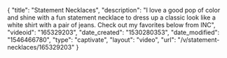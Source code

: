 {
    "title": "Statement Necklaces",
    "description": "I love a good pop of color and shine with a fun statement necklace to dress up a classic look like a white shirt with a pair of jeans. Check out my favorites below from INC",
    "videoid": "165329203",
    "date_created": "1530280353",
    "date_modified": "1546466780",
    "type": "captivate",
    "layout": "video",
    "url": "\/v\/statement-necklaces\/165329203"
}